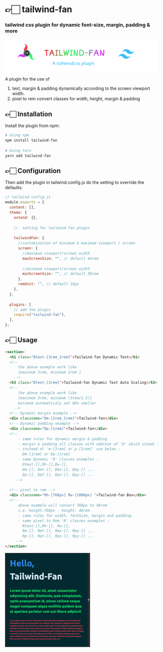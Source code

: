 # 👉🏻 tailwind-fan

### tailwind css plugin for dynamic font-size, margin, padding & more

![logo_img](https://github.com/AliRazaShaheb/tailwind-fan/blob/main/tailwind-fan.png)

A plugin for the use of

1. text, margin & padding dynamically according to the screen viewport width.
2. pixel to rem convert classes for width, height, margin & padding

## 👉🏻 Installation

Install the plugin from npm:

```bash
# Using npm
npm install tailwind-fan

# Using Yarn
yarn add tailwind-fan
```

## 👉🏻 Configuration

Then add the plugin in tailwind.config.js do the setting to override the defaults:

```js
// tailwind.config.js
module.exports = {
  content: [],
  theme: {
    extend: {},

    //  setting for tailwind-fan plugin

    tailwindFan: {
      //customization of minimum & maximum viewport / screen
      screen: {
        //maximum viewport/screen width
        maxScreenSize: "", // default 44rem

        //minimum viewport/screen width
        minScreenSize: "", // default 30rem
      },
      remUnit: "", // default 16px
    },
  },

  plugins: [
    // add the plugin
    require("tailwind-fan"),
  ],
};
```

## 👉🏻 Usage

```html
<section>
  <h1 class="Dtext-[3rem_2rem]">Tailwind-fan Dynamic Text</h1>
  <!-- 
      the above example work like 
      [maximum 3rem, minimum 2rem ]
    -->
  <h3 class="Dtext-[3rem]">Tailwind-fan Dynamic Text Auto Scaling</h3>
  <!-- 
      the above example work like 
      [maximum 3rem, minimum (3rem/1.5)]
      minimum automaticaly set 66% smaller
    -->
  <!-- Dynamic margin example -->
  <div classname="Dm-[2rem_1rem]">Tailwind-fan</div>
  <!-- Dynamic padding example -->
  <div classname="Dp-[1rem]">Tailwind-fan</div>
  <!-- 
      - same rules for dynamic margin & padding
      - margin & padding all classes with additon of 'D' which stands for Dynamic
      - instead of 'm-[1rem] or p-[1rem]' use below :
        Dm-[1rem] or Dp-[1rem]
      - some Dynamic 'D' classes examples - 
        Dtext-[],Dh-[],Dw-[],
        Dm-[], Dmt-[], Dmx-[], Dmy-[] ...
        Dp-[], Dpt-[], Dpx-[], Dpy-[] ...
     -->

  <!-- pixel to rem -->
  <div classname="Rh-[768px] Rw-[1080px] ">Tailwind-fan Box</div>
  <!-- 
      above example will convert 768px to 48rem
      i.e. height:768px - height: 48rem
      - same rules for width, fontSize, margin and padding.
      - some pixel to Rem 'R' classes examples - 
        Rtext-[],Rh-[], Rw-[],
        Rm-[], Rmt-[], Rmx-[], Rmy-[] ...
        Rp-[], Rpt-[], Rpx-[], Rpy-[] ...
     -->
</section>
```

![example](https://github.com/AliRazaShaheb/tailwind-fan/blob/main/tailwind_fan_example.gif)
